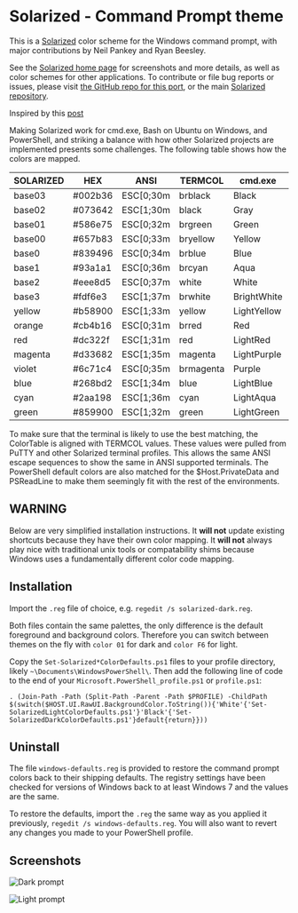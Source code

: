 Solarized - Command Prompt theme
=============================================

This is a [Solarized][1] color scheme for the Windows command prompt,
with major contributions by Neil Pankey and Ryan Beesley.

See the [Solarized home page][1] for screenshots and more details,
as well as color schemes for other applications. To contribute or file bug
reports or issues, please visit [the GitHub repo for this port][2],
or the main [Solarized repository][3].

Inspired by this [post][4]

Making Solarized work for cmd.exe, Bash on Ubuntu on Windows, and PowerShell, 
and striking a balance with how other Solarized projects are implemented 
presents some challenges. The following table shows how the colors are mapped.

| SOLARIZED | HEX     | ANSI      | TERMCOL   | cmd.exe     | PowerShell  | ColorTable | DWORD    |
|-----------|---------|-----------|-----------|-------------|-------------|------------|----------|
| base03    | #002b36 | ESC[0;30m | brblack   | Black       | Black       | 00         | 00362b00 |
| base02    | #073642 | ESC[1;30m | black     | Gray        | DarkGray    | 08         | 00423607 |
| base01    | #586e75 | ESC[0;32m | brgreen   | Green       | DarkGreen   | 02         | 00756e58 |
| base00    | #657b83 | ESC[0;33m | bryellow  | Yellow      | DarkYellow  | 06         | 00837b65 |
| base0     | #839496 | ESC[0;34m | brblue    | Blue        | DarkBlue    | 01         | 00969483 |
| base1     | #93a1a1 | ESC[0;36m | brcyan    | Aqua        | DarkCyan    | 03         | 00a1a193 |
| base2     | #eee8d5 | ESC[0;37m | white     | White       | Gray        | 07         | 00d5e8ee |
| base3     | #fdf6e3 | ESC[1;37m | brwhite   | BrightWhite | White       | 15         | 00e3f6fd |
| yellow    | #b58900 | ESC[1;33m | yellow    | LightYellow | Yellow      | 14         | 000089b5 |
| orange    | #cb4b16 | ESC[0;31m | brred     | Red         | DarkRed     | 04         | 00164bcb |
| red       | #dc322f | ESC[1;31m | red       | LightRed    | Red         | 12         | 002f32dc |
| magenta   | #d33682 | ESC[1;35m | magenta   | LightPurple | Magenta     | 13         | 008236d3 |
| violet    | #6c71c4 | ESC[0;35m | brmagenta | Purple      | DarkMagenta | 05         | 00c4716c |
| blue      | #268bd2 | ESC[1;34m | blue      | LightBlue   | Blue        | 09         | 00d28b26 |
| cyan      | #2aa198 | ESC[1;36m | cyan      | LightAqua   | Cyan        | 11         | 0098a12a |
| green     | #859900 | ESC[1;32m | green     | LightGreen  | Green       | 10         | 00009985 |

To make sure that the terminal is likely to use the best matching, the 
ColorTable is aligned with TERMCOL values. These values were pulled from PuTTY 
and other Solarized terminal profiles. This allows the same ANSI escape 
sequences to show the same in ANSI supported terminals. The PowerShell default 
colors are also matched for the $Host.PrivateData and PSReadLine to make them 
seemingly fit with the rest of the environments.

WARNING
-------

Below are very simplified installation instructions. It **will not** update
existing shortcuts because they have their own color mapping. It **will not**
always play nice with traditional unix tools or compatability shims because
Windows uses a fundamentally different color code mapping.

Installation
------------

Import the `.reg` file of choice, e.g. `regedit /s solarized-dark.reg`.

Both files contain the same palettes, the only difference is the default
foreground and background colors. Therefore you can switch between themes on
the fly with `color 01` for dark and `color F6` for light.

Copy the `Set-Solarized*ColorDefaults.ps1` files to your profile directory, 
likely `~\Documents\WindowsPowerShell\`. Then add the following line of code 
to the end of your `Microsoft.PowerShell_profile.ps1` or `profile.ps1`:

    . (Join-Path -Path (Split-Path -Parent -Path $PROFILE) -ChildPath $(switch($HOST.UI.RawUI.BackgroundColor.ToString()){'White'{'Set-SolarizedLightColorDefaults.ps1'}'Black'{'Set-SolarizedDarkColorDefaults.ps1'}default{return}}))

Uninstall
------------

The file `windows-defaults.reg` is provided to restore the command prompt 
colors back to their shipping defaults. The registry settings have been 
checked for versions of Windows back to at least Windows 7 and the values are 
the same.

To restore the defaults, import the `.reg` the same way as you applied it 
previously, `regedit /s windows-defaults.reg`. You will also want to revert 
any changes you made to your PowerShell profile.

Screenshots
------------

![Dark prompt][5]

![Light prompt][6]

[1]: http://ethanschoonover.com/solarized
[2]: https://github.com/neilpa/cmd-colors-solarized
[3]: https://github.com/altercation/solarized
[4]: https://github.com/altercation/solarized/issues/127
[5]: https://cdn.rawgit.com/shanselman/cmd-colors-solarized/09cd1e95/cmd-dark.png
[6]: https://cdn.rawgit.com/shanselman/cmd-colors-solarized/09cd1e95/cmd-light.png
